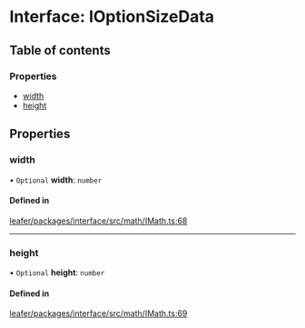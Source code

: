# Interface: IOptionSizeData

## Table of contents

### Properties

- [width](IOptionSizeData.md#width)
- [height](IOptionSizeData.md#height)

## Properties

### width

• `Optional` **width**: `number`

#### Defined in

[leafer/packages/interface/src/math/IMath.ts:68](https://github.com/leaferjs/leafer/blob/4821e21/packages/interface/src/math/IMath.ts#L68)

___

### height

• `Optional` **height**: `number`

#### Defined in

[leafer/packages/interface/src/math/IMath.ts:69](https://github.com/leaferjs/leafer/blob/4821e21/packages/interface/src/math/IMath.ts#L69)
